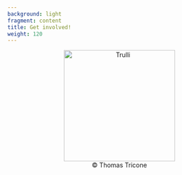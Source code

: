 ```yaml
---
background: light
fragment: content
title: Get involved!
weight: 120
---
```


<figure align="center">

<img src="/images/Thomas_Tricone_Noctule commune 5_small.jpg" alt="Trulli" style="width:250px">

<figcaption align = "center">© Thomas Tricone</figcaption>

</figure>

<!--more-->







